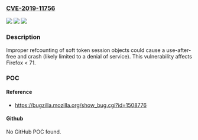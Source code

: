 ### [CVE-2019-11756](https://cve.mitre.org/cgi-bin/cvename.cgi?name=CVE-2019-11756)
![](https://img.shields.io/static/v1?label=Product&message=Firefox&color=blue)
![](https://img.shields.io/static/v1?label=Version&message=n%2Fa&color=blue)
![](https://img.shields.io/static/v1?label=Vulnerability&message=Use-after-free%20of%20SFTKSession%20object&color=brighgreen)

### Description

Improper refcounting of soft token session objects could cause a use-after-free and crash (likely limited to a denial of service). This vulnerability affects Firefox < 71.

### POC

#### Reference
- https://bugzilla.mozilla.org/show_bug.cgi?id=1508776

#### Github
No GitHub POC found.

